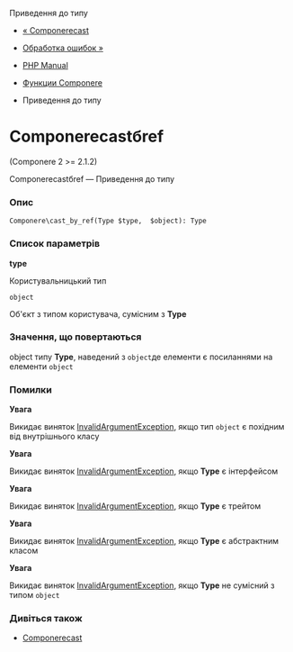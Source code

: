 Приведення до типу

-   [« Componerecast](componere.cast.html)
    
-   [Обработка ошибок »](book.errorfunc.html)
    
-   [PHP Manual](index.html)
    
-   [Функции Componere](reference.componere.html)
    
-   Приведення до типу
    

# Componerecastбref

(Componere 2 >= 2.1.2)

Componerecastбref — Приведення до типу

### Опис

```methodsynopsis
Componere\cast_by_ref(Type $type,  $object): Type
```

### Список параметрів

**type**

Користувальницький тип

`object`

Об'єкт з типом користувача, сумісним з **Type**

### Значення, що повертаються

object типу **Type**, наведений з `object`де елементи є посиланнями на елементи `object`

### Помилки

**Увага**

Викидає виняток [InvalidArgumentException](class.invalidargumentexception.html), якщо тип `object` є похідним від внутрішнього класу

**Увага**

Викидає виняток [InvalidArgumentException](class.invalidargumentexception.html), якщо **Type** є інтерфейсом

**Увага**

Викидає виняток [InvalidArgumentException](class.invalidargumentexception.html), якщо **Type** є трейтом

**Увага**

Викидає виняток [InvalidArgumentException](class.invalidargumentexception.html), якщо **Type** є абстрактним класом

**Увага**

Викидає виняток [InvalidArgumentException](class.invalidargumentexception.html), якщо **Type** не сумісний з типом `object`

### Дивіться також

-   [Componerecast](componere.cast.html)